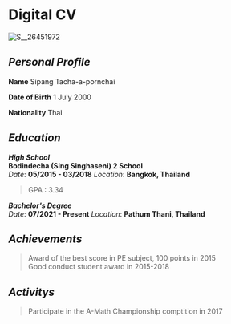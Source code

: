 # Digital CV

![S__26451972](https://user-images.githubusercontent.com/95371748/144287952-ba1aba40-5e6b-46b5-8d13-cacff396f55e.jpg)

## _Personal Profile_
**Name** Sipang Tacha-a-pornchai

**Date of Birth** 1 July 2000

**Nationality** Thai

## _Education_

**_High School_**<br>
**Bodindecha (Sing Singhaseni) 2 School**<br>
_Date_: **05/2015 - 03/2018**  _Location_: **Bangkok, Thailand**<br>
> GPA : 3.34

**_Bachelor's Degree_**<br>
_Date_: **07/2021 - Present**  _Location_: **Pathum Thani, Thailand**

## _Achievements_

> Award of the best score in PE subject, 100 points in 2015<br>
> Good conduct student award in 2015-2018

## _Activitys_

> Participate in the A-Math Championship comptition in 2017
